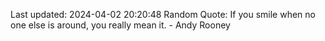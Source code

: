 Last updated: 2024-04-02 20:20:48
Random Quote: If you smile when no one else is around, you really mean it. - Andy Rooney